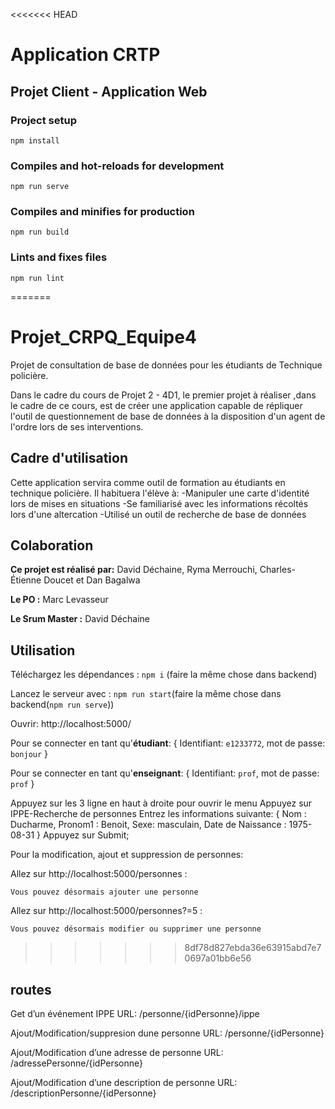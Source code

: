 <<<<<<< HEAD
# Application CRTP
## Projet Client - Application Web

### Project setup
```
npm install
```

### Compiles and hot-reloads for development
```
npm run serve
```

### Compiles and minifies for production
```
npm run build
```

### Lints and fixes files
```
npm run lint
```
=======
# Projet_CRPQ_Equipe4

Projet de consultation de base de données pour les étudiants de Technique policière.

Dans le cadre du cours de Projet 2 - 4D1, le premier projet à réaliser ,dans le cadre de ce cours, est de créer une application capable de répliquer l'outil de questionnement de base de données à la disposition d'un agent de l'ordre lors de ses interventions.

## Cadre d'utilisation
Cette application servira comme outil de formation au étudiants en technique policière. Il habituera l'élève à:
-Manipuler une carte d'identité lors de mises en situations
-Se familiarisé avec les informations récoltés lors d'une altercation
-Utilisé un outil de recherche de base de données 

## Colaboration
**Ce projet est réalisé par:** David Déchaine, Ryma Merrouchi, Charles-Étienne Doucet et Dan Bagalwa

**Le PO :** Marc Levasseur

**Le Srum Master :** David Déchaine

## Utilisation
Téléchargez les dépendances : `npm i` (faire la même chose dans backend)

Lancez le serveur avec : `npm run start`(faire la même chose dans backend(`npm run serve`))

Ouvrir: http://localhost:5000/

Pour se connecter en tant qu'**étudiant**: 
                {
                    Identifiant: `e1233772`,
                    mot de passe: `bonjour`
                }

Pour se connecter en tant qu'**enseignant**: 
                {
                    Identifiant: `prof`,
                    mot de passe: `prof`
                }

Appuyez sur les 3 ligne en haut à droite pour ouvrir le menu
Appuyez sur IPPE-Recherche de personnes
Entrez les informations suivante: 
                {
                    Nom : Ducharme,
                    Pronom1 : Benoit,
                    Sexe: masculain,
                    Date de Naissance : 1975-08-31
                }
Appuyez sur Submit;

Pour la modification, ajout et suppression de personnes:

Allez sur http://localhost:5000/personnes : 

    Vous pouvez désormais ajouter une personne

Allez sur http://localhost:5000/personnes?=5 :

    Vous pouvez désormais modifier ou supprimer une personne

>>>>>>> 8df78d827ebda36e63915abd7e70697a01bb6e56

## routes

Get d’un événement IPPE
    URL: /personne/{idPersonne}/ippe

Ajout/Modification/suppresion dune personne
    URL: /personne/{idPersonne}

Ajout/Modification d’une adresse de personne
    URL: /adressePersonne/{idPersonne}

Ajout/Modification d’une description de personne
    URL: /descriptionPersonne/{idPersonne}

